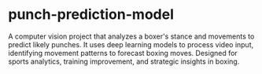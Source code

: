 # punch-prediction-model
A computer vision project that analyzes a boxer's stance and movements to predict likely punches. It uses deep learning models to process video input, identifying movement patterns to forecast boxing moves. Designed for sports analytics, training improvement, and strategic insights in boxing.

